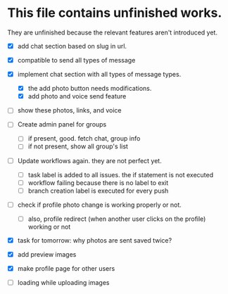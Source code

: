 # This file contains unfinished works.

They are unfinished because the relevant features aren't introduced yet.

-   [x] add chat section based on slug in url.
-   [x] compatible to send all types of message
-   [x] implement chat section with all types of message types.
    -   [x] the add photo button needs modifications.
    -   [x] add photo and voice send feature
-   [ ] show these photos, links, and voice
-   [ ] Create admin panel for groups
    -   [ ] if present, good. fetch chat, group info
    -   [ ] if not present, show all group's list
-   [ ] Update workflows again. they are not perfect yet.
    -   [ ] task label is added to all issues. the if statement is not executed
    -   [ ] workflow failing because there is no label to exit
    -   [ ] branch creation label is executed for every push
-   [ ] check if profile photo change is working properly or not.

    -   [ ] also, profile redirect (when another user clicks on the profile) working or not

-   [x] task for tomorrow: why photos are sent saved twice?
-   [x] add preview images
-   [x] make profile page for other users
-   [ ] loading while uploading images
